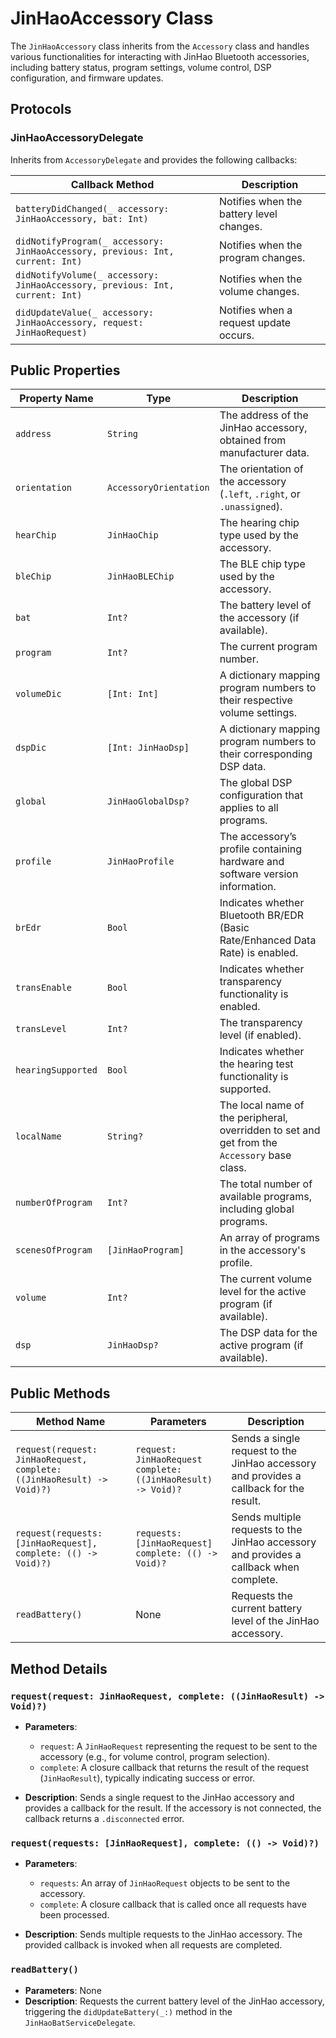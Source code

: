 # JinHaoAccessory Class

The `JinHaoAccessory` class inherits from the `Accessory` class and handles various functionalities for interacting with JinHao Bluetooth accessories, including battery status, program settings, volume control, DSP configuration, and firmware updates.

## Protocols

### JinHaoAccessoryDelegate
Inherits from `AccessoryDelegate` and provides the following callbacks:

| Callback Method                                                                 | Description                                                                  |
| -------------------------------------------------------------------------------- | ---------------------------------------------------------------------------- |
| `batteryDidChanged(_ accessory: JinHaoAccessory, bat: Int)`                       | Notifies when the battery level changes.                                     |
| `didNotifyProgram(_ accessory: JinHaoAccessory, previous: Int, current: Int)`     | Notifies when the program changes.                                           |
| `didNotifyVolume(_ accessory: JinHaoAccessory, previous: Int, current: Int)`      | Notifies when the volume changes.                                            |
| `didUpdateValue(_ accessory: JinHaoAccessory, request: JinHaoRequest)`            | Notifies when a request update occurs.                                        |

## Public Properties

| Property Name        | Type                               | Description                                                                  |
| -------------------- | ---------------------------------- | ---------------------------------------------------------------------------- |
| `address`            | `String`                           | The address of the JinHao accessory, obtained from manufacturer data.        |
| `orientation`        | `AccessoryOrientation`             | The orientation of the accessory (`.left`, `.right`, or `.unassigned`).      |
| `hearChip`           | `JinHaoChip`                       | The hearing chip type used by the accessory.                                 |
| `bleChip`            | `JinHaoBLEChip`                    | The BLE chip type used by the accessory.                                     |
| `bat`                | `Int?`                             | The battery level of the accessory (if available).                          |
| `program`            | `Int?`                             | The current program number.                                                  |
| `volumeDic`          | `[Int: Int]`                       | A dictionary mapping program numbers to their respective volume settings.    |
| `dspDic`             | `[Int: JinHaoDsp]`                 | A dictionary mapping program numbers to their corresponding DSP data.        |
| `global`             | `JinHaoGlobalDsp?`                 | The global DSP configuration that applies to all programs.                  |
| `profile`            | `JinHaoProfile`                    | The accessory’s profile containing hardware and software version information.|
| `brEdr`              | `Bool`                             | Indicates whether Bluetooth BR/EDR (Basic Rate/Enhanced Data Rate) is enabled. |
| `transEnable`        | `Bool`                             | Indicates whether transparency functionality is enabled.                    |
| `transLevel`         | `Int?`                             | The transparency level (if enabled).                                         |
| `hearingSupported`   | `Bool`                             | Indicates whether the hearing test functionality is supported.              |
| `localName`          | `String?`                          | The local name of the peripheral, overridden to set and get from the `Accessory` base class. |
| `numberOfProgram`    | `Int?`                             | The total number of available programs, including global programs.           |
| `scenesOfProgram`    | `[JinHaoProgram]`                  | An array of programs in the accessory's profile.                             |
| `volume`             | `Int?`                             | The current volume level for the active program (if available).              |
| `dsp`                | `JinHaoDsp?`                       | The DSP data for the active program (if available).                          |

## Public Methods

| Method Name                                                 | Parameters                                                        | Description                                                                 |
| ----------------------------------------------------------- | ---------------------------------------------------------------- | --------------------------------------------------------------------------- |
| `request(request: JinHaoRequest, complete: ((JinHaoResult) -> Void)?)` | `request: JinHaoRequest`<br> `complete: ((JinHaoResult) -> Void)?` | Sends a single request to the JinHao accessory and provides a callback for the result. |
| `request(requests: [JinHaoRequest], complete: (() -> Void)?)` | `requests: [JinHaoRequest]`<br> `complete: (() -> Void)?`         | Sends multiple requests to the JinHao accessory and provides a callback when complete. |
| `readBattery()`                                             | None                                                             | Requests the current battery level of the JinHao accessory.                 |

## Method Details

### `request(request: JinHaoRequest, complete: ((JinHaoResult) -> Void)?)`

- **Parameters**:
  - `request`: A `JinHaoRequest` representing the request to be sent to the accessory (e.g., for volume control, program selection).
  - `complete`: A closure callback that returns the result of the request (`JinHaoResult`), typically indicating success or error.

- **Description**: Sends a single request to the JinHao accessory and provides a callback for the result. If the accessory is not connected, the callback returns a `.disconnected` error.

### `request(requests: [JinHaoRequest], complete: (() -> Void)?)`

- **Parameters**:
  - `requests`: An array of `JinHaoRequest` objects to be sent to the accessory.
  - `complete`: A closure callback that is called once all requests have been processed.

- **Description**: Sends multiple requests to the JinHao accessory. The provided callback is invoked when all requests are completed.

### `readBattery()`

- **Parameters**: None
- **Description**: Requests the current battery level of the JinHao accessory, triggering the `didUpdateBattery(_:)` method in the `JinHaoBatServiceDelegate`.

